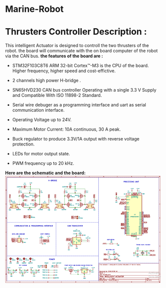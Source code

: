 # Marine-Robot

# Thrusters Controller Description :

This intelligent Actuator is designed to controll the two thrusters of the robot.
the board will communicate with the on board computer of the robot via the CAN bus.
**the features of the board are :** 
- STM32F103C8T6 ARM 32-bit Cortex™-M3 is the CPU of the board. Higher frequency, higher speed and cost-effictive.

- 2 channels high power H-bridge .

- SN65HVD230 CAN bus controller Operating with a single 3.3 V Supply and Compatible With ISO 11898-2 Standard.

- Serial wire debuger as a programming interface and uart as serial communication interface.

- Operating Voltage up to 24V.

- Maximum Motor Current: 10A continuous, 30 A peak.

- Buck regulator to produce 3.3V/1A output with reverse voltage protection.

- LEDs for motor output state.

- PWM frequency up to 20 kHz.

**Here are the schematic and the board:**
![alt text](https://github.com/ALICHOUCHENE/Marine-Robot/blob/main/Thrusters%20Controller/schematic/Capture.PNG?raw=true)
